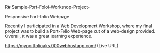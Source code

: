 R# Sample-Port-Foloi-Workshop-Project-

Responsive Port-folio Webpage

Recently I participated in a Web Development Workshop, where my final project was to build a Port-Folio Web-page out of a web-design provided.
Overall, It was a great learning experience.

https://myportfolioaks.000webhostapp.com/ (Live URL)
